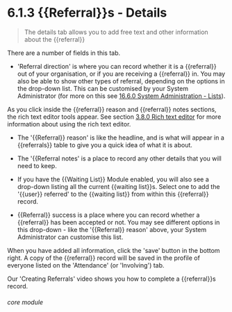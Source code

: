 # 6.1.3    {{Referral}}s - Details

> The details tab allows you to add free text and other information about the {{referral}} 

There are a number of fields in this tab.

- 'Referral direction' is where you can record whether it is a {{referral}} out of your organisation, or if you are receiving a {{referral}} in. You may also be able to show other types of referral, depending on the options in the drop-down list. This can be customised by your System Administrator (for more on this see [16.6.0 System Administration - Lists](/help/index/p/16.6.0)).

As you click inside the {{referral}} reason and {{referral}} notes sections, the rich text editor tools appear. See section [3.8.0  Rich text editor](/help/index/p/3.8.0) for more information about using the rich text editor. 

- The '{{Referral}} reason' is like the headline, and is what will appear in a {{referrals}} table to give you a quick idea of what it is about. 

- The '{{Referral notes' is a place to record any other details that you will need to keep.

- If you have the {{Waiting List}} Module enabled, you will also see a drop-down listing all the current {{waiting list}}s. Select one to add the '{{user}} referred' to the {{waiting list}} from within this {{referral}} record.  

- {{Referral}} success is a place where you can record whether a {{referral}} has been accepted or not. You may see different options in this drop-down - like the '{{Referral}} reason' above, your System Administrator can customise this list. 

When you have added all information, click the 'save' button in the bottom right. A copy of the {{referral}} record will be saved in the profile of everyone listed on the 'Attendance' (or 'Involving') tab. 

Our 'Creating Referrals' video shows you how to complete a {{referral}}s record.


###### core module

